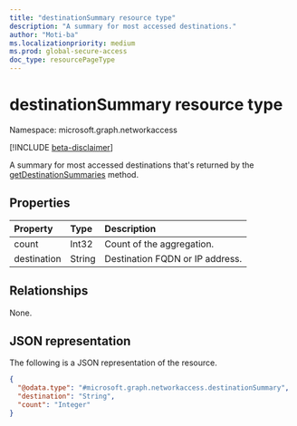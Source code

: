 ```yaml
---
title: "destinationSummary resource type"
description: "A summary for most accessed destinations."
author: "Moti-ba"
ms.localizationpriority: medium
ms.prod: global-secure-access
doc_type: resourcePageType
---
```


# destinationSummary resource type

Namespace: microsoft.graph.networkaccess

[!INCLUDE [beta-disclaimer](../../includes/beta-disclaimer.md)]

A summary for most accessed destinations that's returned by the [getDestinationSummaries](../api/networkaccess-reports-getdestinationsummaries.md) method.

## Properties
|Property|Type|Description|
|:---|:---|:---|
|count|Int32|Count of the aggregation.|
|destination|String|Destination FQDN or IP address.|

## Relationships
None.

## JSON representation
The following is a JSON representation of the resource.
<!-- {
  "blockType": "resource",
  "@odata.type": "microsoft.graph.networkaccess.destinationSummary"
}
-->
``` json
{
  "@odata.type": "#microsoft.graph.networkaccess.destinationSummary",
  "destination": "String",
  "count": "Integer"
}
```

